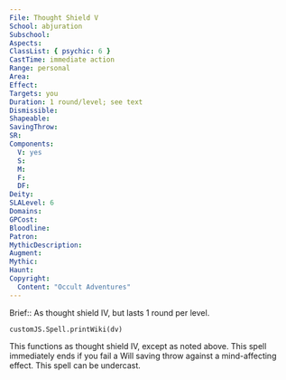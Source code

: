```yaml
---
File: Thought Shield V
School: abjuration
Subschool: 
Aspects: 
ClassList: { psychic: 6 }
CastTime: immediate action
Range: personal
Area: 
Effect: 
Targets: you
Duration: 1 round/level; see text
Dismissible: 
Shapeable: 
SavingThrow: 
SR: 
Components:
  V: yes
  S: 
  M: 
  F: 
  DF: 
Deity: 
SLALevel: 6
Domains: 
GPCost: 
Bloodline: 
Patron: 
MythicDescription: 
Augment: 
Mythic: 
Haunt: 
Copyright:
  Content: "Occult Adventures"
---
```

Brief:: As thought shield IV, but lasts 1 round per level.

```dataviewjs
customJS.Spell.printWiki(dv)
```

This functions as thought shield IV, except as noted above. This spell immediately ends if you fail a Will saving throw against a mind-affecting effect. This spell can be undercast.
